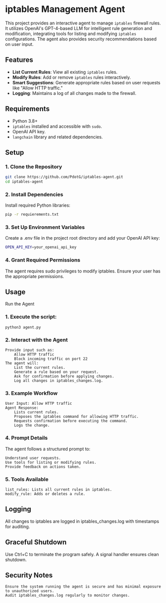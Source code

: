 # iptables Management Agent

This project provides an interactive agent to manage `iptables` firewall rules. It utilizes OpenAI's GPT-4-based LLM for intelligent rule generation and modification, integrating tools for listing and modifying `iptables` configurations. The agent also provides security recommendations based on user input.

## Features

- **List Current Rules**: View all existing `iptables` rules.
- **Modify Rules**: Add or remove `iptables` rules interactively.
- **Smart Suggestions**: Generate appropriate rules based on user requests like "Allow HTTP traffic."
- **Logging**: Maintains a log of all changes made to the firewall.

## Requirements

- Python 3.8+
- `iptables` installed and accessible with `sudo`.
- OpenAI API key.
- `langchain` library and related dependencies.

## Setup

### 1. Clone the Repository
```bash
git clone https://github.com/PdotG/iptables-agent.git
cd iptables-agent
```

### 2. Install Dependencies

Install required Python libraries:

```bash
pip -r requierements.txt
```

### 3. Set Up Environment Variables

Create a .env file in the project root directory and add your OpenAI API key:

```bash
OPEN_API_KEY=your_openai_api_key
```

### 4. Grant Required Permissions

The agent requires sudo privileges to modify iptables. Ensure your user has the appropriate permissions.
## Usage
Run the Agent

### 1. Execute the script:

    python3 agent.py

### 2. Interact with the Agent

    Provide input such as:
        Allow HTTP traffic
        Block incoming traffic on port 22
    The agent will:
        List the current rules.
        Generate a rule based on your request.
        Ask for confirmation before applying changes.
        Log all changes in iptables_changes.log.

### 3. Example Workflow

    User Input: Allow HTTP traffic
    Agent Response:
        Lists current rules.
        Proposes the iptables command for allowing HTTP traffic.
        Requests confirmation before executing the command.
        Logs the change.

### 4. Prompt Details

The agent follows a structured prompt to:

    Understand user requests.
    Use tools for listing or modifying rules.
    Provide feedback on actions taken.

### 5. Tools Available

    list_rules: Lists all current rules in iptables.
    modify_rule: Adds or deletes a rule.

## Logging

All changes to iptables are logged in iptables_changes.log with timestamps for auditing.
## Graceful Shutdown

Use Ctrl+C to terminate the program safely. A signal handler ensures clean shutdown.
## Security Notes

    Ensure the system running the agent is secure and has minimal exposure to unauthorized users.
    Audit iptables_changes.log regularly to monitor changes.

